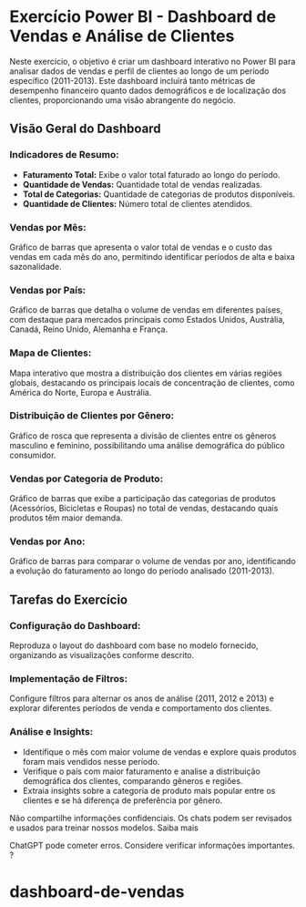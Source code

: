 # Exercício Power BI - Dashboard de Vendas e Análise de Clientes

Neste exercício, o objetivo é criar um dashboard interativo no Power BI para analisar dados de vendas e perfil de clientes ao longo de um período específico (2011-2013). Este dashboard incluirá tanto métricas de desempenho financeiro quanto dados demográficos e de localização dos clientes, proporcionando uma visão abrangente do negócio.

## Visão Geral do Dashboard

### Indicadores de Resumo:
- **Faturamento Total:** Exibe o valor total faturado ao longo do período.
- **Quantidade de Vendas:** Quantidade total de vendas realizadas.
- **Total de Categorias:** Quantidade de categorias de produtos disponíveis.
- **Quantidade de Clientes:** Número total de clientes atendidos.

### Vendas por Mês:
Gráfico de barras que apresenta o valor total de vendas e o custo das vendas em cada mês do ano, permitindo identificar períodos de alta e baixa sazonalidade.

### Vendas por País:
Gráfico de barras que detalha o volume de vendas em diferentes países, com destaque para mercados principais como Estados Unidos, Austrália, Canadá, Reino Unido, Alemanha e França.

### Mapa de Clientes:
Mapa interativo que mostra a distribuição dos clientes em várias regiões globais, destacando os principais locais de concentração de clientes, como América do Norte, Europa e Austrália.

### Distribuição de Clientes por Gênero:
Gráfico de rosca que representa a divisão de clientes entre os gêneros masculino e feminino, possibilitando uma análise demográfica do público consumidor.

### Vendas por Categoria de Produto:
Gráfico de barras que exibe a participação das categorias de produtos (Acessórios, Bicicletas e Roupas) no total de vendas, destacando quais produtos têm maior demanda.

### Vendas por Ano:
Gráfico de barras para comparar o volume de vendas por ano, identificando a evolução do faturamento ao longo do período analisado (2011-2013).

## Tarefas do Exercício

### Configuração do Dashboard:
Reproduza o layout do dashboard com base no modelo fornecido, organizando as visualizações conforme descrito.

### Implementação de Filtros:
Configure filtros para alternar os anos de análise (2011, 2012 e 2013) e explorar diferentes períodos de venda e comportamento dos clientes.

### Análise e Insights:
- Identifique o mês com maior volume de vendas e explore quais produtos foram mais vendidos nesse período.
- Verifique o país com maior faturamento e analise a distribuição demográfica dos clientes, comparando gêneros e regiões.
- Extraia insights sobre a categoria de produto mais popular entre os clientes e se há diferença de preferência por gênero.



Não compartilhe informações confidenciais. Os chats podem ser revisados e usados para treinar nossos modelos. Saiba mais

ChatGPT pode cometer erros. Considere verificar informações importantes.
?
# dashboard-de-vendas
